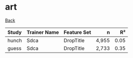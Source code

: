 # art

[Back](../index.md)

|Study|Trainer Name|Feature Set|n|R²|
|:---|:---|:---|---:|---:|
|hunch|Sdca|DropTitle|4,955|0.05|
|guess|Sdca|DropTitle|2,733|0.35|

